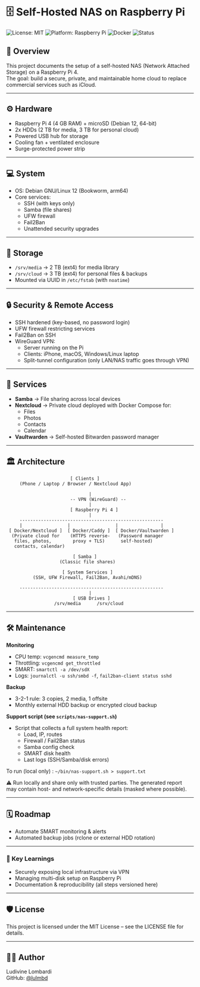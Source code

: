 # 🗄️ Self-Hosted NAS on Raspberry Pi

![License: MIT](https://img.shields.io/badge/License-MIT-green.svg)
![Platform: Raspberry Pi](https://img.shields.io/badge/Platform-Raspberry%20Pi-red)
![Docker](https://img.shields.io/badge/Docker-ready-blue)
![Status](https://img.shields.io/badge/Documentation-Complete-brightgreen)

## 📎 Overview

This project documents the setup of a self-hosted NAS (Network Attached Storage) on a Raspberry Pi 4.  
The goal: build a secure, private, and maintainable home cloud to replace commercial services such as iCloud.

---

## ⚙️ Hardware

- Raspberry Pi 4 (4 GB RAM) + microSD (Debian 12, 64-bit)
- 2x HDDs (2 TB for media, 3 TB for personal cloud)
- Powered USB hub for storage
- Cooling fan + ventilated enclosure
- Surge-protected power strip

---

## 💻 System

- OS: Debian GNU/Linux 12 (Bookworm, arm64)
- Core services:
  - SSH (with keys only)
  - Samba (file shares)
  - UFW firewall
  - Fail2Ban
  - Unattended security upgrades

---

## 📁 Storage

- `/srv/media` → 2 TB (ext4) for media library
- `/srv/cloud` → 3 TB (ext4) for personal files & backups
- Mounted via UUID in `/etc/fstab` (with `noatime`)

---

## 🔒 Security & Remote Access

- SSH hardened (key-based, no password login)
- UFW firewall restricting services
- Fail2Ban on SSH
- WireGuard VPN:
  - Server running on the Pi
  - Clients: iPhone, macOS, Windows/Linux laptop
  - Split-tunnel configuration (only LAN/NAS traffic goes through VPN)

---

## 📄 Services

- **Samba** → File sharing across local devices
- **Nextcloud** → Private cloud deployed with Docker Compose for:
  - Files
  - Photos
  - Contacts
  - Calendar
- **Vaultwarden** → Self-hosted Bitwarden password manager

---

## 🏛️ Architecture

```
                        [ Clients ]
     (Phone / Laptop / Browser / Nextcloud App)

                               |
                        -- VPN (WireGuard) --
                               |
                        [ Raspberry Pi 4 ]
                               |
     ------------------------------------------------------
     |                 |                 |                |
 [ Docker/Nextcloud ]  [ Docker/Caddy ]  [ Docker/Vaultwarden ]
  (Private cloud for    (HTTPS reverse-   (Password manager
   files, photos,        proxy + TLS)      self-hosted)
   contacts, calendar)

                         [ Samba ]
                    (Classic file shares)

                     [ System Services ]
          (SSH, UFW Firewall, Fail2Ban, Avahi/mDNS)

     ------------------------------------------------------
                               |
                         [ USB Drives ]
                  /srv/media      /srv/cloud
```

---

## 🛠️ Maintenance

**Monitoring**

- CPU temp: `vcgencmd measure_temp`
- Throttling: `vcgencmd get_throttled`
- SMART: `smartctl -a /dev/sdX`
- Logs: `journalctl -u ssh/smbd -f`, `fail2ban-client status sshd`

**Backup**

- 3-2-1 rule: 3 copies, 2 media, 1 offsite
- Monthly external HDD backup or encrypted cloud backup

**Support script (see `scripts/nas-support.sh`)**

- Script that collects a full system health report:
  - Load, IP, routes
  - Firewall / Fail2Ban status
  - Samba config check
  - SMART disk health
  - Last logs (SSH/Samba/disk errors)

To run (local only) :
`~/bin/nas-support.sh > support.txt`

⚠️ Run locally and share only with trusted parties. The generated report may contain host- and network-specific details (masked where possible).

---

## 🗓️ Roadmap

- Automate SMART monitoring & alerts
- Automated backup jobs (rclone or external HDD rotation)

---

### 🚀 Key Learnings

- Securely exposing local infrastructure via VPN
- Managing multi-disk setup on Raspberry Pi
- Documentation & reproducibility (all steps versioned here)

---

## 🛡 License

This project is licensed under the MIT License – see the LICENSE file for details.

---

## 👩‍💻 Author

Ludivine Lombardi  
GitHub: [@lulmbd](https://github.com/lulmbd)
